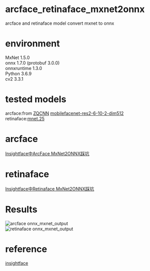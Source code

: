 # arcface_retinaface_mxnet2onnx
arcface and retinaface model convert mxnet to onnx
# environment
MxNet 1.5.0  
onnx 1.7.0 (protobuf 3.0.0)  
onnxruntime 1.3.0  
Python 3.6.9  
cv2 3.3.1  
# tested models
arcface:from [ZQCNN](https://github.com/zuoqing1988/ZQCNN) [mobilefacenet-res2-6-10-2-dim512](https://pan.baidu.com/s/1_0O3kJ5dMmD-HdRwNR0Hpw#list/path=%2F)  
retinaface:[mnet.25](https://link.zhihu.com/?target=https%3A//github.com/deepinsight/insightface/issues/669)  

# arcface  
[Insightface中ArcFace MxNet2ONNX踩坑](https://zhuanlan.zhihu.com/p/165294876)  

# retinaface  
[Insightface中Retinaface MxNet2ONNX踩坑](https://zhuanlan.zhihu.com/p/166267806)  

# Results
![arcface onnx_mxnet_output](https://github.com/zheshipinyinMc/arcface_retinaface_mxnet2onnx/tree/master/Arcface/onnx_mxnet_output.jpg)  
![retinaface onnx_mxnet_output](https://github.com/zheshipinyinMc/arcface_retinaface_mxnet2onnx/tree/master/Retinaface/mxnet_onnx_result.jpg)  

# reference
[insightface](https://github.com/deepinsight/insightface)
